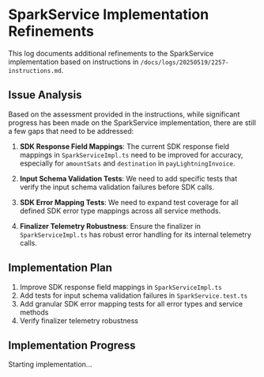 # SparkService Implementation Refinements

This log documents additional refinements to the SparkService implementation based on instructions in `/docs/logs/20250519/2257-instructions.md`.

## Issue Analysis

Based on the assessment provided in the instructions, while significant progress has been made on the SparkService implementation, there are still a few gaps that need to be addressed:

1. **SDK Response Field Mappings**: The current SDK response field mappings in `SparkServiceImpl.ts` need to be improved for accuracy, especially for `amountSats` and `destination` in `payLightningInvoice`.

2. **Input Schema Validation Tests**: We need to add specific tests that verify the input schema validation failures before SDK calls.

3. **SDK Error Mapping Tests**: We need to expand test coverage for all defined SDK error type mappings across all service methods.

4. **Finalizer Telemetry Robustness**: Ensure the finalizer in `SparkServiceImpl.ts` has robust error handling for its internal telemetry calls.

## Implementation Plan

1. Improve SDK response field mappings in `SparkServiceImpl.ts`
2. Add tests for input schema validation failures in `SparkService.test.ts`
3. Add granular SDK error mapping tests for all error types and service methods
4. Verify finalizer telemetry robustness

## Implementation Progress

Starting implementation...